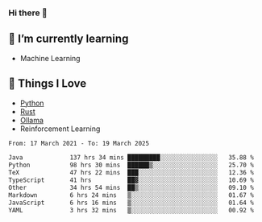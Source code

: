 ### Hi there 👋
<!-- ## About Me -->

## 🌱 I’m currently learning
- Machine Learning

## 🥰 Things I Love
- [Python](https://www.python.org/) 
- [Rust](https://www.rust-lang.org/)
- [Ollama](https://ollama.com)
- Reinforcement Learning

<!--START_SECTION:waka-->

```txt
From: 17 March 2021 - To: 19 March 2025

Java             137 hrs 34 mins █████████░░░░░░░░░░░░░░░░   35.88 %
Python           98 hrs 30 mins  ██████▒░░░░░░░░░░░░░░░░░░   25.70 %
TeX              47 hrs 22 mins  ███░░░░░░░░░░░░░░░░░░░░░░   12.36 %
TypeScript       41 hrs          ██▓░░░░░░░░░░░░░░░░░░░░░░   10.69 %
Other            34 hrs 54 mins  ██▒░░░░░░░░░░░░░░░░░░░░░░   09.10 %
Markdown         6 hrs 24 mins   ▒░░░░░░░░░░░░░░░░░░░░░░░░   01.67 %
JavaScript       6 hrs 16 mins   ▒░░░░░░░░░░░░░░░░░░░░░░░░   01.64 %
YAML             3 hrs 32 mins   ▒░░░░░░░░░░░░░░░░░░░░░░░░   00.92 %
```

<!--END_SECTION:waka-->

<!--
**CharlesC03/CharlesC03** is a ✨ _special_ ✨ repository because its `README.md` (this file) appears on your GitHub profile.

Here are some ideas to get you started:

- 🔭 I’m currently working on ...
- 🌱 I’m currently learning ...
- 👯 I’m looking to collaborate on ...
- 🤔 I’m looking for help with ...
- 💬 Ask me about ...
- 📫 How to reach me: ...
- 😄 Pronouns: ...
- ⚡ Fun fact: ...
-->
